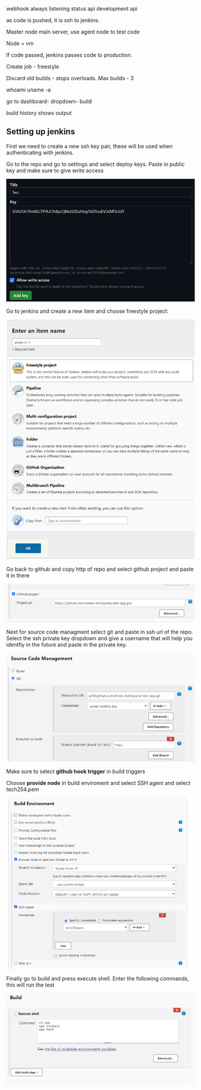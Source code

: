 webhook always listening
status api development api

as code is pushed, it is ssh to jenkins.

Master node main server, use agent node to test code

Node = vm

If code passed, jenkins passes code to production.



Create job - freestyle

Discard old builds - stops overloads.  Max builds - 3

whoami
uname -a

go to dashboard- dropdown- build

build history shows output

## Setting up jenkins

First we need to create a new ssh key pair, these will be used when authenticating with jenkins.

Go to the repo and go to settings and select deploy keys. Paste in public key and make sure to give write access

![](deploy.PNG)


Go to jenkins and create a new item and choose freestyle project:

![](create_item.PNG)


 Go back to github and copy http of repo and select github project and paste it in there

 ![](http_url.PNG)



Next for source code managment select git and paste in ssh url of the repo. Select the ssh private key dropdown and give a username that will help you identfiy in the future and paste in the private key.

![](source.PNG)

Make sure to select **github hook trigger** in build triggers

Choose **provide node** in build enviroment and select SSH agent and select tech254.pem

![](build_env.PNG)

Finally go to build and press execute shell. Enter the following commands, this will run the test

![](build.PNG)
